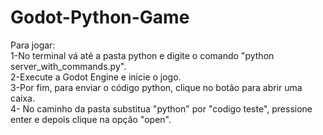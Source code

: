 # Godot-Python-Game
Para jogar:<br/>
1-No terminal vá até a pasta python e digite o comando "python server_with_commands.py".<br/>
2-Execute a Godot Engine e inicie o jogo.<br/>
3-Por fim, para enviar o código python, clique no botão para abrir uma caixa.<br/>
4- No caminho da pasta substitua "python" por "codigo teste", pressione enter e depois clique na opção "open".
